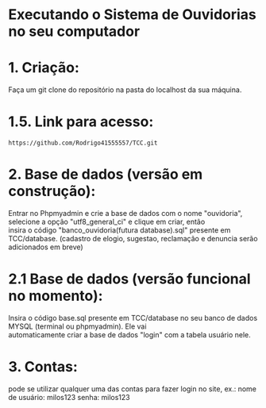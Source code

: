 # Executando o Sistema de Ouvidorias no seu computador

# 1. Criação: 
  Faça um git clone do repositório na pasta do localhost da sua máquina.
#     1.5. Link para acesso:
    https://github.com/Rodrigo41555557/TCC.git
# 2. Base de dados (versão em construção): 
  Entrar no Phpmyadmin e crie a base de dados com o nome "ouvidoria", selecione a opção "utf8_general_ci" e clique em criar, então              
  insira o código "banco_ouvidoria(futura database).sql" presente em TCC/database. 
  (cadastro de elogio, sugestao, reclamação e denuncia serão adicionados em breve)
  # 2.1 Base de dados (versão funcional no momento):
   Insira o código base.sql presente em TCC/database no seu banco de dados MYSQL (terminal ou phpmyadmin). Ele vai     
   automaticamente criar a base de dados "login" com a tabela usuário nele. 
# 3. Contas:
  pode se utilizar qualquer uma das contas para fazer login no site, ex.: nome de usuário: milos123 senha: milos123
